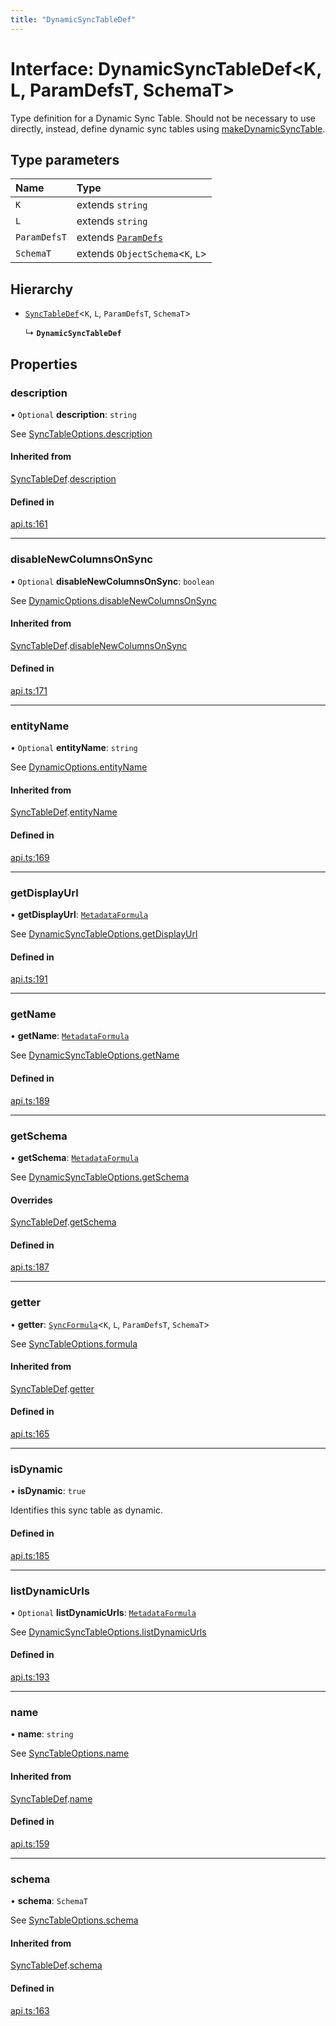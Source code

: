 ```yaml
---
title: "DynamicSyncTableDef"
---
```

# Interface: DynamicSyncTableDef<K, L, ParamDefsT, SchemaT\>

Type definition for a Dynamic Sync Table. Should not be necessary to use directly,
instead, define dynamic sync tables using [makeDynamicSyncTable](../functions/makeDynamicSyncTable.md).

## Type parameters

| Name | Type |
| :------ | :------ |
| `K` | extends `string` |
| `L` | extends `string` |
| `ParamDefsT` | extends [`ParamDefs`](../types/ParamDefs.md) |
| `SchemaT` | extends `ObjectSchema`<`K`, `L`\> |

## Hierarchy

- [`SyncTableDef`](SyncTableDef.md)<`K`, `L`, `ParamDefsT`, `SchemaT`\>

  ↳ **`DynamicSyncTableDef`**

## Properties

### description

• `Optional` **description**: `string`

See [SyncTableOptions.description](SyncTableOptions.md#description)

#### Inherited from

[SyncTableDef](SyncTableDef.md).[description](SyncTableDef.md#description)

#### Defined in

[api.ts:161](https://github.com/coda/packs-sdk/blob/main/api.ts#L161)

___

### disableNewColumnsOnSync

• `Optional` **disableNewColumnsOnSync**: `boolean`

See [DynamicOptions.disableNewColumnsOnSync](DynamicOptions.md#disablenewcolumnsonsync)

#### Inherited from

[SyncTableDef](SyncTableDef.md).[disableNewColumnsOnSync](SyncTableDef.md#disablenewcolumnsonsync)

#### Defined in

[api.ts:171](https://github.com/coda/packs-sdk/blob/main/api.ts#L171)

___

### entityName

• `Optional` **entityName**: `string`

See [DynamicOptions.entityName](DynamicOptions.md#entityname)

#### Inherited from

[SyncTableDef](SyncTableDef.md).[entityName](SyncTableDef.md#entityname)

#### Defined in

[api.ts:169](https://github.com/coda/packs-sdk/blob/main/api.ts#L169)

___

### getDisplayUrl

• **getDisplayUrl**: [`MetadataFormula`](../types/MetadataFormula.md)

See [DynamicSyncTableOptions.getDisplayUrl](DynamicSyncTableOptions.md#getdisplayurl)

#### Defined in

[api.ts:191](https://github.com/coda/packs-sdk/blob/main/api.ts#L191)

___

### getName

• **getName**: [`MetadataFormula`](../types/MetadataFormula.md)

See [DynamicSyncTableOptions.getName](DynamicSyncTableOptions.md#getname)

#### Defined in

[api.ts:189](https://github.com/coda/packs-sdk/blob/main/api.ts#L189)

___

### getSchema

• **getSchema**: [`MetadataFormula`](../types/MetadataFormula.md)

See [DynamicSyncTableOptions.getSchema](DynamicSyncTableOptions.md#getschema)

#### Overrides

[SyncTableDef](SyncTableDef.md).[getSchema](SyncTableDef.md#getschema)

#### Defined in

[api.ts:187](https://github.com/coda/packs-sdk/blob/main/api.ts#L187)

___

### getter

• **getter**: [`SyncFormula`](../types/SyncFormula.md)<`K`, `L`, `ParamDefsT`, `SchemaT`\>

See [SyncTableOptions.formula](SyncTableOptions.md#formula)

#### Inherited from

[SyncTableDef](SyncTableDef.md).[getter](SyncTableDef.md#getter)

#### Defined in

[api.ts:165](https://github.com/coda/packs-sdk/blob/main/api.ts#L165)

___

### isDynamic

• **isDynamic**: ``true``

Identifies this sync table as dynamic.

#### Defined in

[api.ts:185](https://github.com/coda/packs-sdk/blob/main/api.ts#L185)

___

### listDynamicUrls

• `Optional` **listDynamicUrls**: [`MetadataFormula`](../types/MetadataFormula.md)

See [DynamicSyncTableOptions.listDynamicUrls](DynamicSyncTableOptions.md#listdynamicurls)

#### Defined in

[api.ts:193](https://github.com/coda/packs-sdk/blob/main/api.ts#L193)

___

### name

• **name**: `string`

See [SyncTableOptions.name](SyncTableOptions.md#name)

#### Inherited from

[SyncTableDef](SyncTableDef.md).[name](SyncTableDef.md#name)

#### Defined in

[api.ts:159](https://github.com/coda/packs-sdk/blob/main/api.ts#L159)

___

### schema

• **schema**: `SchemaT`

See [SyncTableOptions.schema](SyncTableOptions.md#schema)

#### Inherited from

[SyncTableDef](SyncTableDef.md).[schema](SyncTableDef.md#schema)

#### Defined in

[api.ts:163](https://github.com/coda/packs-sdk/blob/main/api.ts#L163)
